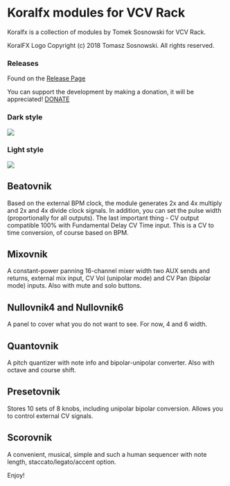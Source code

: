 
# Koralfx modules for VCV Rack


Koralfx is a collection of modules by Tomek Sosnowski for VCV Rack.

KoralFX Logo Copyright (c) 2018 Tomasz Sosnowski.
All rights reserved.

### Releases

Found on the [Release Page](https://github.com/koralfx/Koralfx-Modules/releases)

You can support the development by making a donation, it will be appreciated!
[DONATE](https://www.paypal.me/koralfx/)

### Dark style
![](https://github.com/koralfx/KoralfxVCV/blob/master/Koralfx-Modules-Dark.png)

### Light style
![](https://github.com/koralfx/KoralfxVCV/blob/master/Koralfx-Modules-Light.png)


## Beatovnik
Based on the external BPM clock, the module generates 2x and 4x multiply and 2x and 4x divide clock signals. In addition, you can set the pulse width (proportionally for all outputs). The last important thing - CV output compatible 100% with Fundamental Delay CV Time input. This is a CV to time conversion, of course based on BPM.

## Mixovnik
A constant-power panning 16-channel mixer width two AUX sends and returns, external mix input, CV Vol (unipolar mode) and CV Pan (bipolar mode) inputs. Also with mute and solo buttons.

## Nullovnik4 and Nullovnik6
A panel to cover what you do not want to see. For now, 4 and 6 width. 

## Quantovnik
A pitch quantizer with note info and bipolar-unipolar converter. Also with octave and course shift.

## Presetovnik
Stores 10 sets of 8 knobs, including unipolar bipolar conversion. Allows you to control external CV signals.

## Scorovnik
A convenient, musical, simple and such a human sequencer with note length, staccato/legato/accent option.




Enjoy!